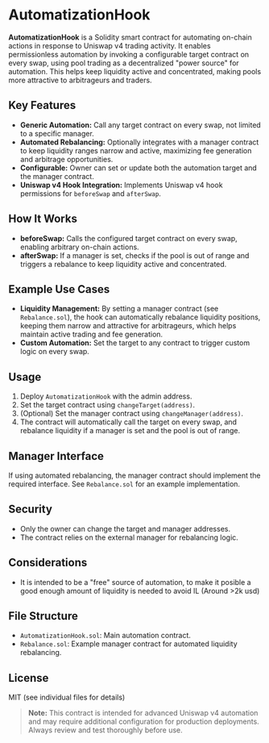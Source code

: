 # AutomatizationHook

**AutomatizationHook** is a Solidity smart contract for automating on-chain actions in response to Uniswap v4 trading activity. It enables permissionless automation by invoking a configurable target contract on every swap, using pool trading as a decentralized "power source" for automation. This helps keep liquidity active and concentrated, making pools more attractive to arbitrageurs and traders.

## Key Features

- **Generic Automation:** Call any target contract on every swap, not limited to a specific manager.
- **Automated Rebalancing:** Optionally integrates with a manager contract to keep liquidity ranges narrow and active, maximizing fee generation and arbitrage opportunities.
- **Configurable:** Owner can set or update both the automation target and the manager contract.
- **Uniswap v4 Hook Integration:** Implements Uniswap v4 hook permissions for `beforeSwap` and `afterSwap`.

## How It Works

- **beforeSwap:** Calls the configured target contract on every swap, enabling arbitrary on-chain actions.
- **afterSwap:** If a manager is set, checks if the pool is out of range and triggers a rebalance to keep liquidity active and concentrated.

## Example Use Cases

- **Liquidity Management:** By setting a manager contract (see `Rebalance.sol`), the hook can automatically rebalance liquidity positions, keeping them narrow and attractive for arbitrageurs, which helps maintain active trading and fee generation.
- **Custom Automation:** Set the target to any contract to trigger custom logic on every swap.

## Usage

1. Deploy `AutomatizationHook` with the admin address.
2. Set the target contract using `changeTarget(address)`.
3. (Optional) Set the manager contract using `changeManager(address)`.
4. The contract will automatically call the target on every swap, and rebalance liquidity if a manager is set and the pool is out of range.

## Manager Interface

If using automated rebalancing, the manager contract should implement the required interface. See `Rebalance.sol` for an example implementation.

## Security

- Only the owner can change the target and manager addresses.
- The contract relies on the external manager for rebalancing logic.

## Considerations

- It is intended to be a "free" source of automation, to make it posible a good enough amount of liquidity is needed to avoid IL (Around >2k usd)

## File Structure

- `AutomatizationHook.sol`: Main automation contract.
- `Rebalance.sol`: Example manager contract for automated liquidity rebalancing.

## License

MIT (see individual files for details)

> **Note:** This contract is intended for advanced Uniswap v4 automation and may require additional configuration for production deployments. Always review and test thoroughly before use.
